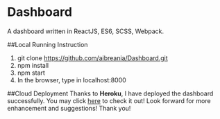 # Dashboard
A dashboard written in ReactJS, ES6, SCSS, Webpack.

##Local Running Instruction
1. git clone https://github.com/aibreania/Dashboard.git
2. npm install
3. npm start
4. In the browser, type in localhost:8000

##Cloud Deployment
Thanks to **Heroku**, I have deployed the dashboard successfully. You may click [here](https://dpengdashboard.herokuapp.com/) to check it out!
Look forward for more enhancement and suggestions! Thank you!
